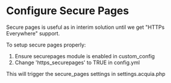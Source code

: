 # Configure Secure Pages

Secure pages is useful as in interim solution until we get "HTTPs Everywhere" support.

To setup secure pages properly:

1. Ensure securepages module is enabled in custom_config
2. Change 'https_securepages' to TRUE in config.yml

This will trigger the secure_pages settings in settings.acquia.php
